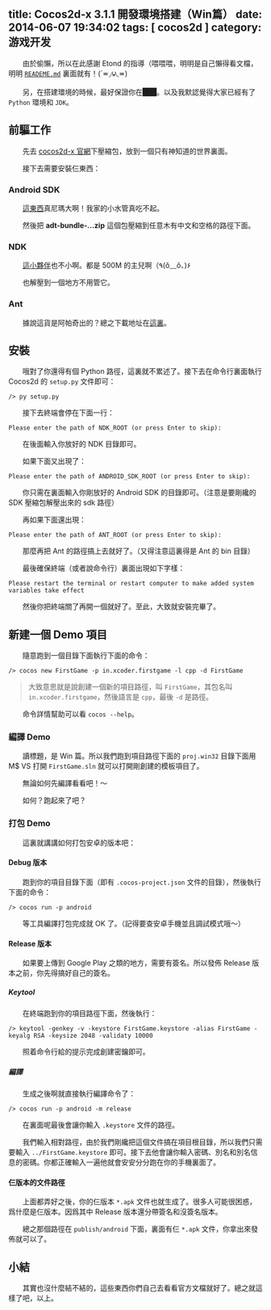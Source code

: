title: Cocos2d-x 3.1.1 開發環境搭建（Win篇）
date: 2014-06-07 19:34:02
tags: [ cocos2d ]
category: 游戏开发
---

　　由於偷懶，所以在此感謝 Etond 的指導（喂喂喂，明明是自己懶得看文檔，明明 [`READEME.md`](README) 裏面就有！(´≖◞౪◟≖)

　　另，在搭建環境的時候，最好保證你在<span style="background: #222;">牆外</span>。以及我默認覺得大家已經有了 `Python` 環境和 `JDK`。

## 前驅工作

　　先去 [cocos2d-x 官網](http://www.cocos2d-x.org/download)下壓縮包，放到一個只有神知道的世界裏面。

　　接下去需要安裝仨東西：

### Android SDK

　　[這東西](http://developer.android.com/sdk/index.html#download)真尼瑪大啊！我家的小水管真吃不起。

　　然後把 **adt-bundle-...zip** 這個包壓縮到任意木有中文和空格的路徑下面。

### NDK

　　[這小夥伴](http://developer.android.com/tools/sdk/ndk/index.html#download)也不小啊。都是 500M 的主兒啊（٩(ŏ﹏ŏ、)۶

　　也解壓到一個地方不用管它。

### Ant

　　據說這貨是阿帕奇出的？總之下載地址在[這裏](http://ant.apache.org/bindownload.cgi)。

## 安裝

　　哦對了你還得有個 Python 路徑，這裏就不累述了。接下去在命令行裏面執行 Cocos2d 的 `setup.py` 文件即可：

```shell
/> py setup.py
```

　　接下去終端會停在下面一行：

```shell
Please enter the path of NDK_ROOT (or press Enter to skip):
```

　　在後面輸入你放好的 NDK 目錄即可。

　　如果下面又出現了：

```shell
Please enter the path of ANDROID_SDK_ROOT (or press Enter to skip):
```

　　你只需在裏面輸入你剛放好的 Android SDK 的目錄即可。（注意是要剛纔的 SDK 壓縮包解壓出來的 sdk 路徑）

　　再如果下面還出現：

```shell
Please enter the path of ANT_ROOT (or press Enter to skip):
```

　　那麼再把 Ant 的路徑搞上去就好了。（又得注意這裏得是 Ant 的 bin 目錄）

　　最後確保終端（或者說命令行）裏面出現如下字樣：

```shell
Please restart the terminal or restart computer to make added system variables take effect
```

　　然後你把終端關了再開一個就好了。至此，大致就安裝完畢了。

## 新建一個 Demo 項目

　　隨意跑到一個目錄下面執行下面的命令：

```shell
/> cocos new FirstGame -p in.xcoder.firstgame -l cpp -d FirstGame
```

> 大致意思就是說創建一個新的項目路徑，叫 `FirstGame`，其包名叫 `in.xcoder.firstgame`，然後語言是 `cpp`，最後 `-d` 是路徑。

　　命令詳情幫助可以看 `cocos --help`。

### 編譯 Demo

　　讀標題，是 Win 篇。所以我們跑到項目路徑下面的 `proj.win32` 目錄下面用 M$ VS 打開 `FirstGame.sln` 就可以打開剛創建的模板項目了。

　　無論如何先編譯看看吧！～

　　如何？跑起來了吧？

### 打包 Demo

　　這裏就講講如何打包安卓的版本吧：

#### Debug 版本

　　跑到你的項目目錄下面（即有 `.cocos-project.json` 文件的目錄），然後執行下面的命令：

```shell
/> cocos run -p android
```

　　等工具編譯打包完成就 OK 了。（記得要查安卓手機並且調試模式哦～）

#### Release 版本

　　如果要上傳到 Google Play 之類的地方，需要有簽名。所以發佈 Release 版本之前，你先得搞好自己的簽名。

##### Keytool

　　在終端跑到你的項目路徑下面，然後執行：

```shell
/> keytool -genkey -v -keystore FirstGame.keystore -alias FirstGame -keyalg RSA -keysize 2048 -validaty 10000
```

　　照着命令行給的提示完成創建密鑰即可。

##### 編譯

　　生成之後啊就直接執行編譯命令了：

```shell
/> cocos run -p android -m release
```

　　在裏面呢最後會讓你輸入 `.keystore` 文件的路徑。

　　我們輸入相對路徑，由於我們剛纔把這個文件搞在項目根目錄，所以我們只需要輸入 `../FirstGame.keystore` 即可。接下去他會讓你輸入密碼、別名和別名信息的密碼。你都正確輸入一遍他就會安安分分跑在你的手機裏面了。

#### 仨版本的文件路徑

　　上面都弄好之後，你的仨版本 `*.apk` 文件也就生成了。很多人可能很困惑，爲什麼是仨版本。因爲其中 Release 版本還分帶簽名和沒簽名版本。

　　總之那個路徑在 `publish/android` 下面，裏面有仨 `*.apk` 文件，你拿出來發佈就可以了。

## 小結

　　其實也沒什麼結不結的，這些東西你們自己去看看官方文檔就好了。總之就這樣了吧，以上。
